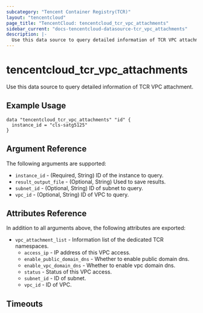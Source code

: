 ```yaml
---
subcategory: "Tencent Container Registry(TCR)"
layout: "tencentcloud"
page_title: "TencentCloud: tencentcloud_tcr_vpc_attachments"
sidebar_current: "docs-tencentcloud-datasource-tcr_vpc_attachments"
description: |-
  Use this data source to query detailed information of TCR VPC attachment.
---
```


# tencentcloud_tcr_vpc_attachments

Use this data source to query detailed information of TCR VPC attachment.

## Example Usage

```hcl
data "tencentcloud_tcr_vpc_attachments" "id" {
  instance_id = "cls-satg5125"
}
```

## Argument Reference

The following arguments are supported:

* `instance_id` - (Required, String) ID of the instance to query.
* `result_output_file` - (Optional, String) Used to save results.
* `subnet_id` - (Optional, String) ID of subnet to query.
* `vpc_id` - (Optional, String) ID of VPC to query.

## Attributes Reference

In addition to all arguments above, the following attributes are exported:

* `vpc_attachment_list` - Information list of the dedicated TCR namespaces.
  * `access_ip` - IP address of this VPC access.
  * `enable_public_domain_dns` - Whether to enable public domain dns.
  * `enable_vpc_domain_dns` - Whether to enable vpc domain dns.
  * `status` - Status of this VPC access.
  * `subnet_id` - ID of subnet.
  * `vpc_id` - ID of VPC.


## Timeouts

<no value>


